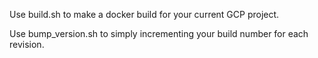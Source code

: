 
Use build.sh to make a docker build for your current GCP project.

Use bump_version.sh to simply incrementing your build number for each revision.
